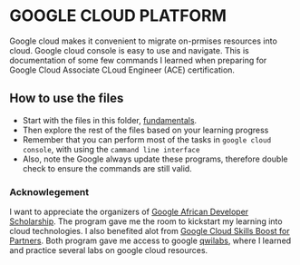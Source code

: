 # GOOGLE CLOUD PLATFORM

Google cloud makes it convenient to migrate on-prmises resources into cloud.
Google cloud console is easy to use and navigate.
This is documentation of some few commands I learned when preparing for Google Cloud Associate CLoud Engineer (ACE) certification.


## How to use the files
- Start with the files in this folder, [fundamentals](https://github.com/jacobgbemi/gcp-kickstart_lab_command/tree/main/fundamentals).
- Then explore the rest of the files based on  your learning progress
- Remember that you can perform most of the tasks in ```google cloud console```, with using the ```cammand line interface```
- Also, note the Google always update these programs, therefore double check to ensure the commands are still valid.


### Acknowlegement
I want to appreciate the organizers of [Google African Developer Scholarship](https://www.pluralsight.com/partners/google/africa/gads-2021?aid=7010a000002LUv2AAG&promo=&utm_source=non_branded&utm_medium=digital_paid_search_google&utm_campaign=XYZ_EMEA_Dynamic&utm_content=&cq_cmp=1576650371&gclid=Cj0KCQjw5ZSWBhCVARIsALERCvxQ31puYYlpeqSDwB7Qhd-LAK1J0ES4mo57QeJENtiXH2EmbWHgxkIaAhqlEALw_wcB). The program gave me the room to kickstart my learning into cloud technologies.
I also benefited alot from [Google Cloud Skills Boost for Partners](https://partner.cloudskillsboost.google/). Both program gave me access to google [qwilabs](https://go.qwiklabs.com/), where I learned and practice several labs on google cloud resources.
